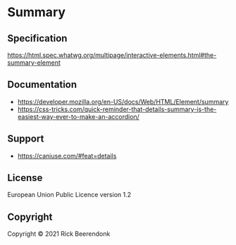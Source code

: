 # Summary

## Specification

https://html.spec.whatwg.org/multipage/interactive-elements.html#the-summary-element

## Documentation

- https://developer.mozilla.org/en-US/docs/Web/HTML/Element/summary
- https://css-tricks.com/quick-reminder-that-details-summary-is-the-easiest-way-ever-to-make-an-accordion/

## Support

- https://caniuse.com/#feat=details

## License

European Union Public Licence version 1.2

## Copyright

Copyright © 2021 Rick Beerendonk
